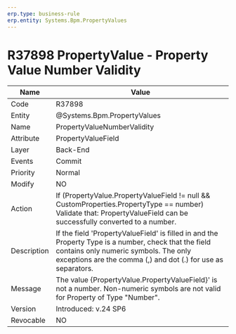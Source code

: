 ```yaml
---
erp.type: business-rule
erp.entity: Systems.Bpm.PropertyValues
---
```


# R37898 PropertyValue - Property Value Number Validity

| Name | Value |
| ---- | ----- |
| Code | R37898 |
| Entity | @Systems.Bpm.PropertyValues |
| Name | PropertyValueNumberValidity |
| Attribute | PropertyValueField |
| Layer | Back-End |
| Events | Commit |
| Priority | Normal |
| Modify | NO |
| Action | If (PropertyValue.PropertyValueField != null && CustomProperties.PropertyType == number) Validate that: PropertyValueField can be successfully converted to a number.|
| Description| If the field 'PropertyValueField' is filled in and the Property Type is a number, check that the field contains only numeric symbols. The only exceptions are the comma (,) and dot (.) for use as separators.|
| Message | The value {PropertyValue.PropertyValueField}' is not a number. Non-numeric symbols are not valid for Property of Type "Number".|
| Version | Introduced: v.24 SP6 |
| Revocable | NO |
